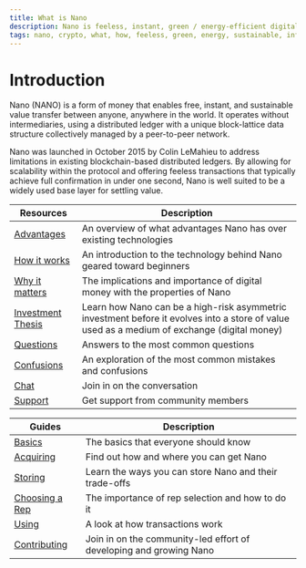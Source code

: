 ```yaml
---
title: What is Nano
description: Nano is feeless, instant, green / energy-efficient digital money (cryptocurrency)
tags: nano, crypto, what, how, feeless, green, energy, sustainable, information, instant, wiki
---
```


# Introduction

Nano (NANO) is a form of money that enables free, instant, and sustainable value transfer between anyone, anywhere in the world. It operates without intermediaries, using a distributed ledger with a unique block-lattice data structure collectively managed by a peer-to-peer network.

Nano was launched in October 2015 by Colin LeMahieu to address limitations in existing blockchain-based distributed ledgers. By allowing for scalability within the protocol and offering feeless transactions that typically achieve full confirmation in under one second, Nano is well suited to be a widely used base layer for settling value.

| Resources                                            | Description                                                                                                                                  |
| ---------------------------------------------------- | -------------------------------------------------------------------------------------------------------------------------------------------- |
| [Advantages](/introduction/advantages)               | An overview of what advantages Nano has over existing technologies                                                                           |
| [How it works](/introduction/how-it-works)           | An introduction to the technology behind Nano geared toward beginners                                                                        |
| [Why it matters](/introduction/why-it-matters)       | The implications and importance of digital money with the properties of Nano                                                                 |
| [Investment Thesis](/introduction/investment-thesis) | Learn how Nano can be a high-risk asymmetric investment before it evolves into a store of value used as a medium of exchange (digital money) |
| [Questions](/faqs)                                   | Answers to the most common questions                                                                                                         |
| [Confusions](/introduction/misconceptions)           | An exploration of the most common mistakes and confusions                                                                                    |
| [Chat](/community)                                   | Join in on the conversation                                                                                                                  |
| [Support](/support)                                  | Get support from community members                                                                                                           |

| Guides                                                             | Description                                                        |
| ------------------------------------------------------------------ | ------------------------------------------------------------------ |
| [Basics](/getting-started-users/basics)                            | The basics that everyone should know                               |
| [Acquiring](/getting-started-users/acquiring)                      | Find out how and where you can get Nano                            |
| [Storing](/getting-started-users/storing/basics)                   | Learn the ways you can store Nano and their trade-offs             |
| [Choosing a Rep](/getting-started-users/choosing-a-representative) | The importance of rep selection and how to do it                   |
| [Using](/getting-started-users/using)                              | A look at how transactions work                                    |
| [Contributing](/contributing)                                      | Join in on the community-led effort of developing and growing Nano |
